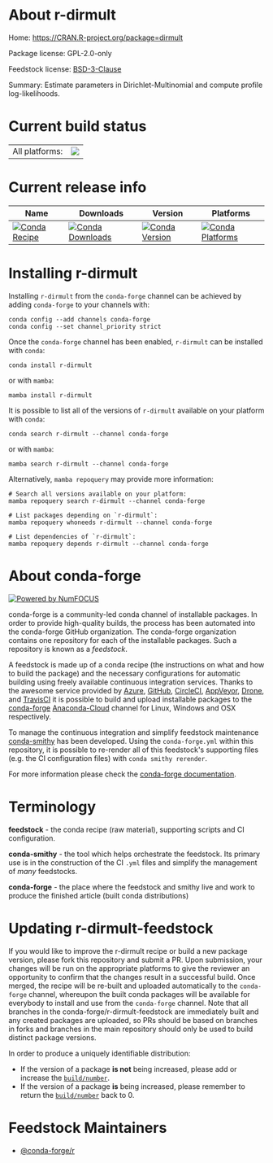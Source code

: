 About r-dirmult
===============

Home: https://CRAN.R-project.org/package=dirmult

Package license: GPL-2.0-only

Feedstock license: [BSD-3-Clause](https://github.com/conda-forge/r-dirmult-feedstock/blob/main/LICENSE.txt)

Summary: Estimate parameters in Dirichlet-Multinomial and compute profile log-likelihoods.

Current build status
====================


<table><tr><td>All platforms:</td>
    <td>
      <a href="https://dev.azure.com/conda-forge/feedstock-builds/_build/latest?definitionId=12997&branchName=main">
        <img src="https://dev.azure.com/conda-forge/feedstock-builds/_apis/build/status/r-dirmult-feedstock?branchName=main">
      </a>
    </td>
  </tr>
</table>

Current release info
====================

| Name | Downloads | Version | Platforms |
| --- | --- | --- | --- |
| [![Conda Recipe](https://img.shields.io/badge/recipe-r--dirmult-green.svg)](https://anaconda.org/conda-forge/r-dirmult) | [![Conda Downloads](https://img.shields.io/conda/dn/conda-forge/r-dirmult.svg)](https://anaconda.org/conda-forge/r-dirmult) | [![Conda Version](https://img.shields.io/conda/vn/conda-forge/r-dirmult.svg)](https://anaconda.org/conda-forge/r-dirmult) | [![Conda Platforms](https://img.shields.io/conda/pn/conda-forge/r-dirmult.svg)](https://anaconda.org/conda-forge/r-dirmult) |

Installing r-dirmult
====================

Installing `r-dirmult` from the `conda-forge` channel can be achieved by adding `conda-forge` to your channels with:

```
conda config --add channels conda-forge
conda config --set channel_priority strict
```

Once the `conda-forge` channel has been enabled, `r-dirmult` can be installed with `conda`:

```
conda install r-dirmult
```

or with `mamba`:

```
mamba install r-dirmult
```

It is possible to list all of the versions of `r-dirmult` available on your platform with `conda`:

```
conda search r-dirmult --channel conda-forge
```

or with `mamba`:

```
mamba search r-dirmult --channel conda-forge
```

Alternatively, `mamba repoquery` may provide more information:

```
# Search all versions available on your platform:
mamba repoquery search r-dirmult --channel conda-forge

# List packages depending on `r-dirmult`:
mamba repoquery whoneeds r-dirmult --channel conda-forge

# List dependencies of `r-dirmult`:
mamba repoquery depends r-dirmult --channel conda-forge
```


About conda-forge
=================

[![Powered by
NumFOCUS](https://img.shields.io/badge/powered%20by-NumFOCUS-orange.svg?style=flat&colorA=E1523D&colorB=007D8A)](https://numfocus.org)

conda-forge is a community-led conda channel of installable packages.
In order to provide high-quality builds, the process has been automated into the
conda-forge GitHub organization. The conda-forge organization contains one repository
for each of the installable packages. Such a repository is known as a *feedstock*.

A feedstock is made up of a conda recipe (the instructions on what and how to build
the package) and the necessary configurations for automatic building using freely
available continuous integration services. Thanks to the awesome service provided by
[Azure](https://azure.microsoft.com/en-us/services/devops/), [GitHub](https://github.com/),
[CircleCI](https://circleci.com/), [AppVeyor](https://www.appveyor.com/),
[Drone](https://cloud.drone.io/welcome), and [TravisCI](https://travis-ci.com/)
it is possible to build and upload installable packages to the
[conda-forge](https://anaconda.org/conda-forge) [Anaconda-Cloud](https://anaconda.org/)
channel for Linux, Windows and OSX respectively.

To manage the continuous integration and simplify feedstock maintenance
[conda-smithy](https://github.com/conda-forge/conda-smithy) has been developed.
Using the ``conda-forge.yml`` within this repository, it is possible to re-render all of
this feedstock's supporting files (e.g. the CI configuration files) with ``conda smithy rerender``.

For more information please check the [conda-forge documentation](https://conda-forge.org/docs/).

Terminology
===========

**feedstock** - the conda recipe (raw material), supporting scripts and CI configuration.

**conda-smithy** - the tool which helps orchestrate the feedstock.
                   Its primary use is in the construction of the CI ``.yml`` files
                   and simplify the management of *many* feedstocks.

**conda-forge** - the place where the feedstock and smithy live and work to
                  produce the finished article (built conda distributions)


Updating r-dirmult-feedstock
============================

If you would like to improve the r-dirmult recipe or build a new
package version, please fork this repository and submit a PR. Upon submission,
your changes will be run on the appropriate platforms to give the reviewer an
opportunity to confirm that the changes result in a successful build. Once
merged, the recipe will be re-built and uploaded automatically to the
`conda-forge` channel, whereupon the built conda packages will be available for
everybody to install and use from the `conda-forge` channel.
Note that all branches in the conda-forge/r-dirmult-feedstock are
immediately built and any created packages are uploaded, so PRs should be based
on branches in forks and branches in the main repository should only be used to
build distinct package versions.

In order to produce a uniquely identifiable distribution:
 * If the version of a package **is not** being increased, please add or increase
   the [``build/number``](https://docs.conda.io/projects/conda-build/en/latest/resources/define-metadata.html#build-number-and-string).
 * If the version of a package **is** being increased, please remember to return
   the [``build/number``](https://docs.conda.io/projects/conda-build/en/latest/resources/define-metadata.html#build-number-and-string)
   back to 0.

Feedstock Maintainers
=====================

* [@conda-forge/r](https://github.com/conda-forge/r/)

